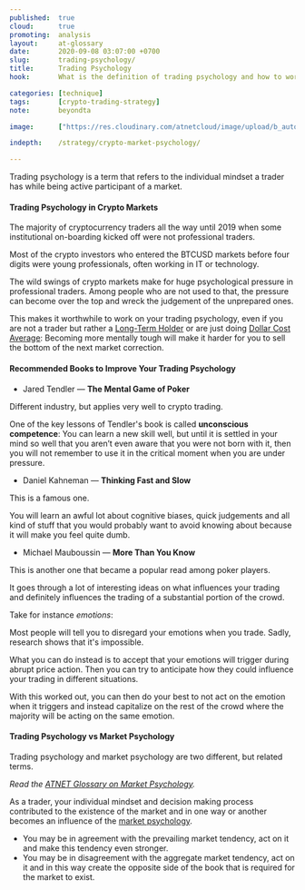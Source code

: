 ```yaml
---
published:  true
cloud:      true
promoting:  analysis
layout:     at-glossary
date:       2020-09-08 03:07:00 +0700
slug:       trading-psychology/
title:      Trading Psychology
hook:       What is the definition of trading psychology and how to work on yours?

categories: [technique]
tags:       [crypto-trading-strategy]
note:       beyondta

image:      ["https://res.cloudinary.com/atnetcloud/image/upload/b_auto,c_lpad,h_360,w_700/v1599630717/atnet/__women/outliers2_nthsch.jpg"]

indepth:    /strategy/crypto-market-psychology/

---
```


Trading psychology is a term that refers to the individual mindset a trader has while being active participant of a market.

#### Trading Psychology in Crypto Markets

The majority of cryptocurrency traders all the way until 2019 when some institutional on-boarding kicked off were not professional traders.

Most of the crypto investors who entered the BTCUSD markets before four digits were young professionals, often working in IT or technology.

The wild swings of crypto markets make for huge psychological pressure in professional traders. Among people who are not used to that, the pressure can become over the top and wreck the judgement of the unprepared ones.

This makes it worthwhile to work on your trading psychology, even if you are not a trader but rather a [Long-Term Holder](/glossary/lth/) or are just doing [Dollar Cost Average](/glossary/dca/): Becoming more mentally tough will make it harder for you to sell the bottom of the next market correction.

#### Recommended Books to Improve Your Trading Psychology

* Jared Tendler — **The Mental Game of Poker**

Different industry, but applies very well to crypto trading.

One of the key lessons of Tendler's book is called **unconscious competence**: You can learn a new skill well, but until it is settled in your mind so well that you aren’t even aware that you were not born with it, then you will not remember to use it in the critical moment when you are under pressure.

* Daniel Kahneman — **Thinking Fast and Slow**

This is a famous one.

You will learn an awful lot about cognitive biases, quick judgements and all kind of stuff that you would probably want to avoid knowing about because it will make you feel quite dumb.

* Michael Mauboussin — **More Than You Know**

This is another one that became a popular read among poker players.

It goes through a lot of interesting ideas on what influences your trading and definitely influences the trading of a substantial portion of the crowd.

Take for instance *emotions*:

Most people will tell you to disregard your emotions when you trade. Sadly, research shows that it's impossible.

What you can do instead is to accept that your emotions will trigger during abrupt price action. Then you can try to anticipate how they could influence your trading in different situations.

With this worked out, you can then do your best to not act on the emotion when it triggers and instead capitalize on the rest of the crowd where the majority will be acting on the same emotion.

#### Trading Psychology vs Market Psychology

Trading psychology and market psychology are two different, but related terms.

*Read the [ATNET Glossary on Market Psychology](/glossary/market-psychology/).*

As a trader, your individual mindset and decision making process contributed to the existence of the market and in one way or another becomes an influence of the [market psychology](/glossary/market-psychology/).

* You may be in agreement with the prevailing market tendency, act on it and make this tendency even stronger.
* You may be in disagreement with the aggregate market tendency, act on it and in this way create the opposite side of the book that is required for the market to exist.
